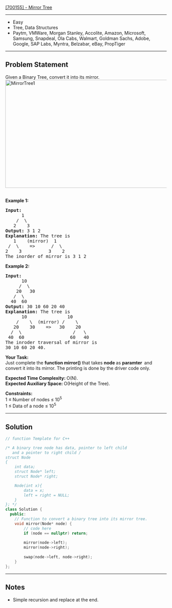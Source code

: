[[700155] - Mirror Tree](https://practice.geeksforgeeks.org/problems/mirror-tree1)

---

- Easy
- Tree, Data Structures
- Paytm, VMWare, Morgan Stanley, Accolite, Amazon, Microsoft, Samsung, Snapdeal, Ola Cabs, Walmart, Goldman Sachs, Adobe, Google, SAP Labs, Myntra, Belzabar, eBay, PropTiger

---

## Problem Statement

<p><span style="font-size:14px">Given a Binary Tree, convert it into its mirror.<br />
<img alt="MirrorTree1" class="aligncenter size-full wp-image-663" src="https://contribute.geeksforgeeks.org/wp-content/uploads/mirrortrees.jpg" style="height:338px; width:591px" title="MirrorTree1" />&nbsp;&nbsp;&nbsp;&nbsp;&nbsp;&nbsp;&nbsp;&nbsp;&nbsp;&nbsp;&nbsp;&nbsp; </span></p>

<p><span style="font-size:14px"><strong>Example 1:</strong></span></p>

<pre>
<span style="font-size:14px"><strong>Input:
</strong>      1
&nbsp;   /  \
&nbsp;  2    3
<strong>Output: </strong>3 1 2<strong>
Explanation: </strong>The tree is
&nbsp;&nbsp; 1&nbsp;&nbsp;  (mirror)  1
 /&nbsp;&nbsp;\&nbsp;&nbsp;  =&gt;&nbsp;&nbsp;&nbsp;&nbsp;&nbsp; /&nbsp; \
2&nbsp;&nbsp;&nbsp; 3&nbsp;&nbsp;&nbsp;&nbsp;&nbsp;&nbsp;&nbsp;&nbsp;&nbsp; 3&nbsp;&nbsp;  2
The inorder of mirror is 3 1 2</span>
</pre>

<p><span style="font-size:14px"><strong>Example 2:</strong></span></p>

<pre>
<span style="font-size:14px"><strong>Input:
</strong>      10
&nbsp;    /  \
&nbsp;   20   30
&nbsp;  /  \
&nbsp; 40  60
<strong>Output: </strong>30 10 60 20 40<strong>
Explanation: </strong>The tree is
&nbsp;&nbsp;&nbsp;&nbsp;&nbsp; 10&nbsp;&nbsp;&nbsp;&nbsp;&nbsp;&nbsp;&nbsp;&nbsp;&nbsp;&nbsp;&nbsp;&nbsp;&nbsp;&nbsp; 10
&nbsp;&nbsp;  /&nbsp;&nbsp;&nbsp;&nbsp;\&nbsp;&nbsp;(mirror) /&nbsp;&nbsp;&nbsp; \
&nbsp;  20&nbsp;&nbsp;&nbsp; 30&nbsp;&nbsp;&nbsp; =&gt; &nbsp; 30&nbsp;&nbsp;&nbsp; 20
&nbsp; /&nbsp;&nbsp;\&nbsp;&nbsp;&nbsp;&nbsp;&nbsp;&nbsp;&nbsp;&nbsp;&nbsp;&nbsp;&nbsp;&nbsp;&nbsp;&nbsp;&nbsp;    /&nbsp;&nbsp;&nbsp;\
&nbsp;40&nbsp; 60&nbsp;&nbsp;&nbsp;&nbsp;&nbsp;&nbsp;&nbsp;&nbsp;&nbsp;&nbsp;&nbsp;&nbsp;&nbsp;&nbsp;&nbsp;&nbsp; 60&nbsp;&nbsp;&nbsp;40
The inroder traversal of mirror is
30 10 60 20 40.</span></pre>

<p><span style="font-size:14px"><strong>Your Task:</strong><br />
Just complete the <strong>function mirror()&nbsp;</strong>that takes <strong>node </strong>as <strong>paramter&nbsp; </strong>and convert it into its mirror. The printing is done by the driver code only.</span></p>

<p><span style="font-size:14px"><strong>Expected Time Complexity:&nbsp;</strong>O(N).<br />
<strong>Expected Auxiliary Space:&nbsp;</strong>O(Height of the Tree).</span></p>

<p><span style="font-size:14px"><strong>Constraints:</strong><br />
1 &le; Number of nodes &le; 10<sup>5</sup><br />
1 &le; Data of a node &le; 10<sup>5</sup></span></p>


---

## Solution

```cpp
// function Template for C++

/* A binary tree node has data, pointer to left child
   and a pointer to right child /
struct Node
{
    int data;
    struct Node* left;
    struct Node* right;

    Node(int x){
        data = x;
        left = right = NULL;
    }
}; */
class Solution {
  public:
    // Function to convert a binary tree into its mirror tree.
    void mirror(Node* node) {
        // code here
        if (node == nullptr) return;
        
        mirror(node->left);
        mirror(node->right);
        
        swap(node->left, node->right);
    }
};
```

---

## Notes

- Simple recursion and replace at the end.
